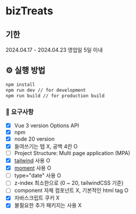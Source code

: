 # bizTreats

## 기한

2024.04.17 - 2024.04.23 영업일 5일 이내

## ⚙️ 실행 방법

```cmd
npm install
npm run dev // for development
npm run build // for production build
```

### 🚧 요구사항

- [X] Vue 3 version Options API
- [X] npm
- [X] node 20 version
- [X] 들여쓰기는 탭 X, 공백 4칸 O
- [ ] Project Structure: Multi page application (MPA)
- [X] [tailwind](https://tailwindcss.com/docs/installation) 사용 O
- [X] [moment](https://momentjs.com/) 사용 O
- [ ] type="date" 사용 O
- [ ] z-index 최소한으로 (0 ~ 20, tailwindCSS 기준)
- [ ] component 자체 컴포넌트 X, 기본적인 html tag O
- [X] 자바스크립트 쿠키 X
- [X] 불필요한 추가 패키지는 사용 X
